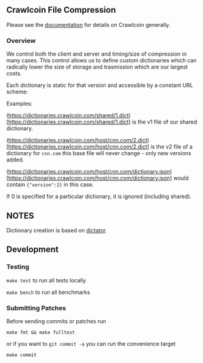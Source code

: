 
## Crawlcoin File Compression

Please see the [documentation](https://github.com/Crawlcoin/documentation) for details on Crawlcoin generally. 

### Overview

We control both the client and server and timing/size of compression in many cases.  This control allows us to define custom dictionaries which can radically lower the size of storage and trasmission which are our largest costs.  

Each dictionary is static for that version and accessible by a constant URL scheme: 

Examples: 

(https://dictionaries.crawlcoin.com/shared/1.dict)[https://dictionaries.crawlcoin.com/shared/1.dict] is the v1 file of our shared dictionary. 

(https://dictionaries.crawlcoin.com/host/cnn.com/2.dict)[https://dictionaries.crawlcoin.com/host/cnn.com/2.dict] is the v2 file of a dictionary for `cnn.com` this base file will never change - only new versions added.
 
(https://dictionaries.crawlcoin.com/host/cnn.com/dictionary.json)[https://dictionaries.crawlcoin.com/host/cnn.com/dictionary.json] would contain `{"version":2}` in this case. 

If 0 is specified for a particular dictionary, it is ignored (including shared).

## NOTES

Dictionary creation is based on [dictator](https://github.com/vkrasnov/dictator). 

## Development

### Testing

`make test` to run all tests locally

`make bench` to run all benchmarks

### Submitting Patches

Before sending commits or patches run 

`make fmt && make fulltest` 

or if you want to `git commit -a` you can run the convenience target 

`make commit`
